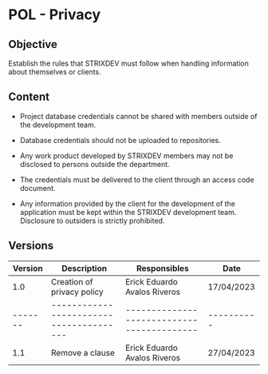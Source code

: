 
# POL - Privacy

## Objective

Establish the rules that STRIXDEV must follow when handling information about themselves or clients.

## Content

- Project database credentials cannot be shared with members outside of the development team.

- Database credentials should not be uploaded to repositories.

- Any work product developed by STRIXDEV members may not be disclosed to persons outside the department.

- The credentials must be delivered to the client through an access code document.

- Any information provided by the client for the development of the application must be kept within the STRIXDEV development team. Disclosure to outsiders is strictly prohibited.

## Versions

| Version | Description                             | Responsibles                               | Date       |
| ------- | --------------------------------------- | ------------------------------------------ | ---------- |
| 1.0     | Creation of privacy policy              | Erick Eduardo Avalos Riveros               | 17/04/2023 |
| ------- | --------------------------------------- | ------------------------------------------ | ---------- |
| 1.1     | Remove a clause                         | Erick Eduardo Avalos Riveros               | 27/04/2023 |